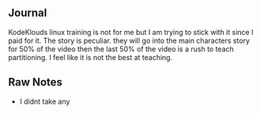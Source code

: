 ## Journal
KodeKlouds linux training is not for me but I am trying to stick with it since I paid for it. The story is peculiar. they will go into the main characters story for 50% of the video then the last 50% of the video is a rush to teach partitioning. I feel like it is not the best at teaching.

## Raw Notes
- I didnt take any
